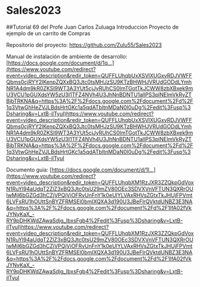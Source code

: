 # Sales2023

##Tutorial 69 del Profe Juan Carlos Zuluaga
Introduccion
Proyecto de ejemplo de un carrito de Compras

Repositorio del proyecto:
https://github.com/Zulu55/Sales2023

Manual de instalación de ambiente de desarrollo:
[https://docs.google.com/document/d/1q...](https://www.youtube.com/redirect?event=video_description&redir_token=QUFFLUhqbUxXSVlXUGxvRDJVWFFQbms0cjRYY2lKenpZQXxBQ3Jtc0tsMHJzSU9KTzBHWHJVRUdGODdLYmhNR1A4dm9kR0ZKSl9WT3A3YUt5cjJyRUhCS0lmTGotTkJCWW8zbXBxek9mU3VCU1pGUXdsYW5zU3I1TFZ4NVh4U3JhNnBDNTU1allPS3plNElmVkRyZTBjbTRKNA&q=https%3A%2F%2Fdocs.google.com%2Fdocument%2Fd%2F1q3VtwGhHeZVJLBdsHrtGKc1a5qdATbltnMDaN0I0uDg%2Fedit%3Fusp%3Dsharing&v=LxtB-ilTyuI)https://www.youtube.com/redirect?event=video_description&redir_token=QUFFLUhqbUxXSVlXUGxvRDJVWFFQbms0cjRYY2lKenpZQXxBQ3Jtc0tsMHJzSU9KTzBHWHJVRUdGODdLYmhNR1A4dm9kR0ZKSl9WT3A3YUt5cjJyRUhCS0lmTGotTkJCWW8zbXBxek9mU3VCU1pGUXdsYW5zU3I1TFZ4NVh4U3JhNnBDNTU1allPS3plNElmVkRyZTBjbTRKNA&q=https%3A%2F%2Fdocs.google.com%2Fdocument%2Fd%2F1q3VtwGhHeZVJLBdsHrtGKc1a5qdATbltnMDaN0I0uDg%2Fedit%3Fusp%3Dsharing&v=LxtB-ilTyuI

Documento guia:
[https://docs.google.com/document/d/1l...](https://www.youtube.com/redirect?event=video_description&redir_token=QUFFLUhqbXM1RzJXR3ZZQkpGdVoxN1RuYl94aUdqT2ZlZ3xBQ3Jtc0tsU29mZV80OEc3SDVXVnVFTUN3QXRrOUlwMjl6bGZGd3hCZjVPQjViOFRvUnFnY1k0eUlYLVAxRHVsZGtxTkJHUjFPVmt6LVFsRU1hOUttSnBYZFRMSEl0bmlXQXA3d190U3JBeFlrQVktdUNBZ3E3NA&q=https%3A%2F%2Fdocs.google.com%2Fdocument%2Fd%2F1lfA02fVkJYNyKaX_-RY9pDHKWdZAwaSdjg_IbxsFgb4%2Fedit%3Fusp%3Dsharing&v=LxtB-ilTyuI)https://www.youtube.com/redirect?event=video_description&redir_token=QUFFLUhqbXM1RzJXR3ZZQkpGdVoxN1RuYl94aUdqT2ZlZ3xBQ3Jtc0tsU29mZV80OEc3SDVXVnVFTUN3QXRrOUlwMjl6bGZGd3hCZjVPQjViOFRvUnFnY1k0eUlYLVAxRHVsZGtxTkJHUjFPVmt6LVFsRU1hOUttSnBYZFRMSEl0bmlXQXA3d190U3JBeFlrQVktdUNBZ3E3NA&q=https%3A%2F%2Fdocs.google.com%2Fdocument%2Fd%2F1lfA02fVkJYNyKaX_-RY9pDHKWdZAwaSdjg_IbxsFgb4%2Fedit%3Fusp%3Dsharing&v=LxtB-ilTyuI
